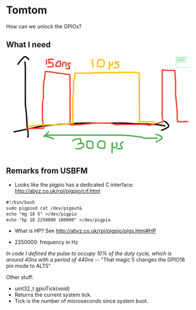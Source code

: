 # Tomtom 

How can we unlock the GPIOs?

## What I need

![](/tomtom/images/pulses.png)

## Remarks from USBFM

* Looks like the pigpio has a dedicated C interface: http://abyz.co.uk/rpi/pigpio/cif.html

```
#!/bin/bash 
sudo pigpiod cat /dev/pigout& 
echo "mg 18 5" >/dev/pigpio 
echo "hp 18 2250000 100000" >/dev/pigpio
```

* What is HP? See http://abyz.co.uk/rpi/pigpio/pigs.html#HP

* 2250000: frequency in Hz

_In code I defined the pulse to occupy 10% of the duty cycle, which is around 40ns with a period of 440ns_ -- "That magic 5 changes the GPIO18 pin mode to ALT5"

Other stuff:

* uint32_t gpioTick(void)
* Returns the current system tick.
* Tick is the number of microseconds since system boot. 

